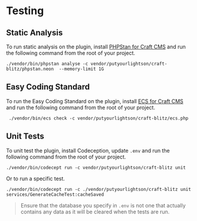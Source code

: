 # Testing

## Static Analysis

To run static analysis on the plugin, install [PHPStan for Craft CMS](https://github.com/craftcms/phpstan) and run the following command from the root of your project.

```shell
./vendor/bin/phpstan analyse -c vendor/putyourlightson/craft-blitz/phpstan.neon  --memory-limit 1G
```

## Easy Coding Standard

To run the Easy Coding Standard on the plugin, install [ECS for Craft CMS](https://github.com/craftcms/ecs) and run the following command from the root of your project.

```shell
 ./vendor/bin/ecs check -c vendor/putyourlightson/craft-blitz/ecs.php
```

## Unit Tests

To unit test the plugin, install Codeception, update `.env` and run the following command from the root of your project.

```shell
./vendor/bin/codecept run -c vendor/putyourlightson/craft-blitz unit
```

Or to run a specific test.

```shell
./vendor/bin/codecept run -c ./vendor/putyourlightson/craft-blitz unit services/GenerateCacheTest:cacheSaved
```

> Ensure that the database you specify in `.env` is not one that actually contains any data as it will be cleared when the tests are run. 
